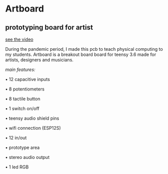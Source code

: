 
#   **Artboard**
##   **prototyping board for artist**
[see the video](https://www.youtube.com/watch?v=JZZfKKglsCU&feature=youtu.be)


During the pandemic period, I made this pcb to teach physical computing to my students.
Artboard is a breakout board board for teensy 3.6 made for artists, designers and musicians.



*main features:*


• 12 capacitive inputs

• 8 potentiometers

• 8 tactile button

• 1 switch on/off

• teensy audio shield pins

• wifi connection (ESP12S)

• 12 in/out 

• prototype area 

• stereo audio output 

• 1 led RGB
 
